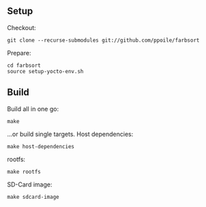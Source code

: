 Setup
-----

Checkout:

```
git clone --recurse-submodules git://github.com/ppoile/farbsort
```

Prepare:
```
cd farbsort
source setup-yocto-env.sh
```

Build
-----

Build all in one go:

```
make
```

...or build single targets. Host dependencies:

```
make host-dependencies
```

rootfs:

```
make rootfs
```

SD-Card image:

```
make sdcard-image
```
